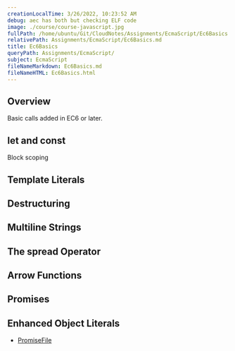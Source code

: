 ```yaml
---
creationLocalTime: 3/26/2022, 10:23:52 AM
debug: aec has both but checking ELF code
image: ./course/course-javascript.jpg
fullPath: /home/ubuntu/Git/CloudNotes/Assignments/EcmaScript/Ec6Basics.md
relativePath: Assignments/EcmaScript/Ec6Basics.md
title: Ec6Basics
queryPath: Assignments/EcmaScript/
subject: EcmaScript
fileNameMarkdown: Ec6Basics.md
fileNameHTML: Ec6Basics.html
---
```



<!-- toc -->
<!-- tocstop -->

## Overview

Basic calls added in EC6 or later.

## let and const

Block scoping

## Template Literals

## Destructuring

## Multiline Strings

## The spread Operator

## Arrow Functions

## Promises

## Enhanced Object Literals

- [PromiseFile](./PromiseFile)
